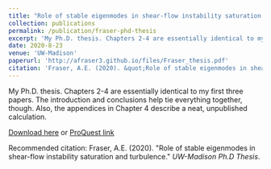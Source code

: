 ```yaml
---
title: "Role of stable eigenmodes in shear-flow instability saturation and turbulence"
collection: publications
permalink: /publication/fraser-phd-thesis
excerpt: 'My Ph.D. thesis. Chapters 2-4 are essentially identical to my first three papers. The introduction and conclusions help tie everything together, though. Also, the appendices in Chapter 4 describe a neat, unpublished calculation.'
date: 2020-8-23
venue: 'UW-Madison'
paperurl: 'http://afraser3.github.io/files/Fraser_thesis.pdf'
citation: 'Fraser, A.E. (2020). &quot;Role of stable eigenmodes in shear-flow instability saturation and turbulence.&quot; <i>UW-Madison Ph.D Thesis</i>.'
---
```

My Ph.D. thesis. Chapters 2-4 are essentially identical to my first three papers. The introduction and conclusions help tie everything together, though. Also, the appendices in Chapter 4 describe a neat, unpublished calculation.

[Download here](http://academicpages.github.io/files/Fraser_thesis.pdf) or [ProQuest link](https://search.proquest.com/dissertations-theses/role-stable-eigenmodes-shear-flow-instability/docview/2445291638/se-2?accountid=14523)

Recommended citation: Fraser, A.E. (2020). "Role of stable eigenmodes in shear-flow instability saturation and turbulence." <i>UW-Madison Ph.D Thesis</i>.
